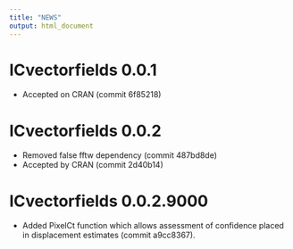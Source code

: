 ```yaml
---
title: "NEWS"
output: html_document
---
```


# ICvectorfields 0.0.1
* Accepted on CRAN (commit 6f85218)

# ICvectorfields 0.0.2
* Removed false fftw dependency (commit 487bd8de)
* Accepted by CRAN (commit 2d40b14)

# ICvectorfields 0.0.2.9000
* Added PixelCt function which allows assessment of confidence placed in displacement estimates (commit a9cc8367).
